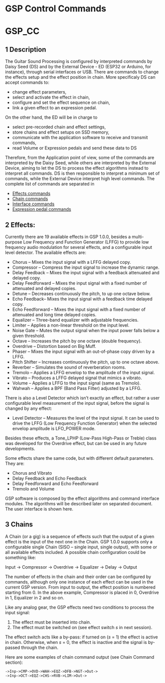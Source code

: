 # GSP Control Commands
# GSP_CC

## 1 Description 

The Guitar Sound Processing is configured by interpreted commands by Daisy Seed (DS) and by the External Device - ED (ESP32 or Arduino, for instance), through serial interfaces or USB. There are commands to change the effects setup and the effect position in chain. More specificaly DS can accept commands to:

-	change effect parameters,
-	select and activate the effect in chain,
-	configure and set the effect sequence on chain,
-	link a given effect to an expression pedal.

On the other hand, the ED will be in charge to

- select pre-recorded chain and effect settings,
-	store chains and effect setups on SSD memory,
-	communicate with the application software to receive and transmit commands,
-	read Volume or Expression pedals and send these data to DS

Therefore, from the Application point of view, some of the commands are interpreted by the Daisy Seed, while others are interpreted by the External Device, aiming to let the DS to process the effect algorithms instead to interpret all commands. DS is then responsible to interpret a minimum set of commands, while the External Device interpret high level commands. The complete list of commands are separated in

- [Effects commands](https://github.com/Guitar-Sound-Processing/GSP/blob/main/gsp_daisy/Effects.md)
- [Chain commands](https://github.com/Guitar-Sound-Processing/GSP/blob/main/gsp_daisy/Chain.md)
- [Interface commands](https://github.com/Guitar-Sound-Processing/GSP/blob/main/gsp_daisy/Interfaces.md)
- [Expression pedal commands](https://github.com/Guitar-Sound-Processing/GSP/blob/main/gsp_daisy/ExprPedal.md)

## 2 Effects:

Currently there are 19 available effects in GSP 1.0.0, besides a multi-purpose Low Frequency and Function Generator (LFFG) to provide low frequency audio modulation for several effects, and a configurable input level detector. The available effects are:

-	Chorus – Mixes the input signal with a LFFG delayed copy.
-	Compressor – Compress the input signal to increase the dynamic range.
-	Delay Feedback – Mixes the input signal with a feedback attenuated and delayed copy.
-	Delay Feedforward – Mixes the input signal with a fixed number of attenuated and delayed copies.
-	Detune – Decreases continuously the pitch, to up one octave below.
-	Echo Feedback– Mixes the input signal with a feedback time delayed copy.
-	Echo Feedforward – Mixes the input signal with a fixed number of attenuated and long time delayed copies.
-	Equalizer – Three-band equalizer with adjustable frequencies.
-	Limiter – Applies a non-linear threshold on the input level.
-	Noise Gate – Mutes the output signal when the input power falls below a given threshold.
-	Octave – Increases the pitch by one octave (double frequency).
-	Overdrive – Distortion based on Big Muff.
-	Phaser – Mixes the input signal with an out-of-phase copy driven by a LFFG.
-	Pitch Shifter – Increases continuously the pitch, up to one octave above.
-	Reverber – Simulates the sound of reverberation rooms.
-	Tremolo – Applies a LFFG envelop to the amplitude of the input signal.
-	Vibrato – Produces a LFFG delayed signal that mimics a vibrato.
-	Volume – Applies a LFFG to the input signal (same as Tremolo).
-	Wahwah – Applies a BPF (Band Pass Filter) adjusted by a LFFG.

There is also a Level Detector which isn’t exactly an effect, but rather a user configurable level measurement of the input signal, before the signal is changed by any effect:

-	Level Detector – Measures the level of the input signal. It can be used to drive the LFFG (Low Frequency Function Generator) when the selected envelop amplitude is LFO_POWER mode.

Besides these effects, a Tone_LPHP (Low-Pass High-Pass or Treble) class was developed for the Overdrive effect, but can be used in any future developments.

Some effects share the same code, but with different default parameters. They are:

- Chorus and Vibrato
- Delay Feedback and Echo Feedback
- Delay Feedforward and Echo Feedforward
- Tremolo and Volume

GSP software is composed by the effect algorithms and command interface modules. The algorithms will be described later on separated document. The user interface is shown here.

## 3 Chains

A Chain (or a gig) is a sequence of effects such that the output of a given effect is the input of the next one in the Chain. GSP 1.0.0 supports only a configurable single Chain (SISO – single input, single output), with some or all available effects included. A possible chain configuration could be something like:

Input $\rightarrow$ Compressor $\rightarrow$ Overdrive $\rightarrow$ Equalizer $\rightarrow$ Delay $\rightarrow$ Output

The number of effects in the chain and their order can be configured by commands, although only one instance of each effect can be used in the current GSP version. From input to output, the effect position is numbered starting from 0. In the above example, Compressor is placed in 0, Overdrive in 1, Equalizer in 2 and so on.

Like any analog gear, the GSP effects need two conditions to process the input signal:

1)	The effect must be inserted into chain.
2)	The effect must be switched on (see effect switch *s* in next session).

The effect switch acts like a by-pass: if turned on (*s* = 1) the effect is active in chain. Otherwise, when *s* = 0, the effect is inactive and the signal is by-passed through the chain.

Here are some examples of chain command output (see Chain Command section):

```->Inp->CMP->OVD->WAH->EQZ->DFB->NGT->Out->``` <br>
```->Inp->OCT->EQZ->CHS->RVB->LIM->Out->```</br>

